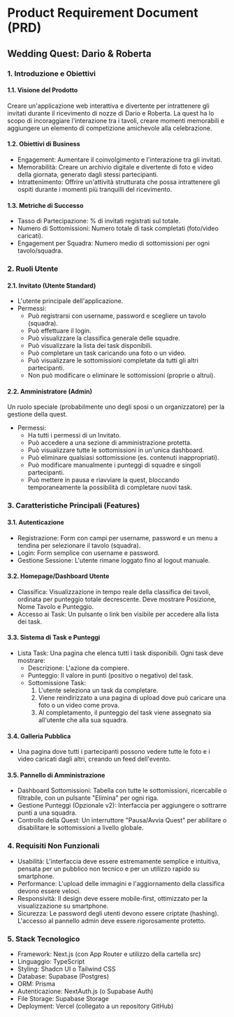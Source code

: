 # Product Requirement Document (PRD)

## Wedding Quest: Dario & Roberta

### 1. Introduzione e Obiettivi

#### 1.1. Visione del Prodotto

Creare un'applicazione web interattiva e divertente per intrattenere gli invitati durante il ricevimento di nozze di Dario e Roberta. La quest ha lo scopo di incoraggiare l'interazione tra i tavoli, creare momenti memorabili e aggiungere un elemento di competizione amichevole alla celebrazione.

#### 1.2. Obiettivi di Business

- Engagement: Aumentare il coinvolgimento e l'interazione tra gli invitati.
- Memorabilità: Creare un archivio digitale e divertente di foto e video della giornata, generato dagli stessi partecipanti.
- Intrattenimento: Offrire un'attività strutturata che possa intrattenere gli ospiti durante i momenti più tranquilli del ricevimento.

#### 1.3. Metriche di Successo

- Tasso di Partecipazione: % di invitati registrati sul totale.
- Numero di Sottomissioni: Numero totale di task completati (foto/video caricati).
- Engagement per Squadra: Numero medio di sottomissioni per ogni tavolo/squadra.

### 2. Ruoli Utente

#### 2.1. Invitato (Utente Standard)

- L'utente principale dell'applicazione.
- Permessi:
  - Può registrarsi con username, password e scegliere un tavolo (squadra).
  - Può effettuare il login.
  - Può visualizzare la classifica generale delle squadre.
  - Può visualizzare la lista dei task disponibili.
  - Può completare un task caricando una foto o un video.
  - Può visualizzare le sottomissioni completate da tutti gli altri partecipanti.
  - Non può modificare o eliminare le sottomissioni (proprie o altrui).

#### 2.2. Amministratore (Admin)

Un ruolo speciale (probabilmente uno degli sposi o un organizzatore) per la gestione della quest.

- Permessi:
  - Ha tutti i permessi di un Invitato.
  - Può accedere a una sezione di amministrazione protetta.
  - Può visualizzare tutte le sottomissioni in un'unica dashboard.
  - Può eliminare qualsiasi sottomissione (es. contenuti inappropriati).
  - Può modificare manualmente i punteggi di squadre e singoli partecipanti.
  - Può mettere in pausa e riavviare la quest, bloccando temporaneamente la possibilità di completare nuovi task.

### 3. Caratteristiche Principali (Features)

#### 3.1. Autenticazione

- Registrazione: Form con campi per username, password e un menu a tendina per selezionare il tavolo (squadra).
- Login: Form semplice con username e password.
- Gestione Sessione: L'utente rimane loggato fino al logout manuale.

#### 3.2. Homepage/Dashboard Utente

- Classifica: Visualizzazione in tempo reale della classifica dei tavoli, ordinata per punteggio totale decrescente. Deve mostrare Posizione, Nome Tavolo e Punteggio.
- Accesso ai Task: Un pulsante o link ben visibile per accedere alla lista dei task.

#### 3.3. Sistema di Task e Punteggi

- Lista Task: Una pagina che elenca tutti i task disponibili. Ogni task deve mostrare:
    - Descrizione: L'azione da compiere.
    - Punteggio: Il valore in punti (positivo o negativo) del task.
    - Sottomissione Task:
        1. L'utente seleziona un task da completare.
        2. Viene reindirizzato a una pagina di upload dove può caricare una foto o un video come prova.
        3. Al completamento, il punteggio del task viene assegnato sia all'utente che alla sua squadra.

#### 3.4. Galleria Pubblica

- Una pagina dove tutti i partecipanti possono vedere tutte le foto e i video caricati dagli altri, creando un feed dell'evento.

#### 3.5. Pannello di Amministrazione

- Dashboard Sottomissioni: Tabella con tutte le sottomissioni, ricercabile o filtrabile, con un pulsante "Elimina" per ogni riga.
- Gestione Punteggi (Opzionale v2): Interfaccia per aggiungere o sottrarre punti a una squadra.
- Controllo della Quest: Un interruttore "Pausa/Avvia Quest" per abilitare o disabilitare le sottomissioni a livello globale.

### 4. Requisiti Non Funzionali

- Usabilità: L'interfaccia deve essere estremamente semplice e intuitiva, pensata per un pubblico non tecnico e per un utilizzo rapido su smartphone.
- Performance: L'upload delle immagini e l'aggiornamento della classifica devono essere veloci.
- Responsività: Il design deve essere mobile-first, ottimizzato per la visualizzazione su smartphone.
- Sicurezza: Le password degli utenti devono essere criptate (hashing). L'accesso al pannello admin deve essere rigorosamente protetto.

### 5. Stack Tecnologico

- Framework: Next.js (con App Router e utilizzo della cartella src)
- Linguaggio: TypeScript
- Styling: Shadcn UI o Tailwind CSS
- Database: Supabase (Postgres)
- ORM: Prisma
- Autenticazione: NextAuth.js (o Supabase Auth)
- File Storage: Supabase Storage
- Deployment: Vercel (collegato a un repository GitHub)